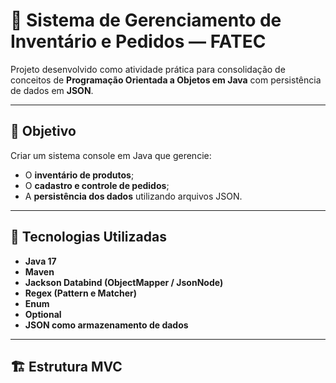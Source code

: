 # 🧾 Sistema de Gerenciamento de Inventário e Pedidos — FATEC

Projeto desenvolvido como atividade prática para consolidação de conceitos de **Programação Orientada a Objetos em Java** com persistência de dados em **JSON**.

---

## 🎯 Objetivo
Criar um sistema console em Java que gerencie:
- O **inventário de produtos**;
- O **cadastro e controle de pedidos**;
- A **persistência dos dados** utilizando arquivos JSON.

---

## 🧠 Tecnologias Utilizadas
- **Java 17**
- **Maven**
- **Jackson Databind (ObjectMapper / JsonNode)**
- **Regex (Pattern e Matcher)**
- **Enum**
- **Optional**
- **JSON como armazenamento de dados**

---

## 🏗️ Estrutura MVC
